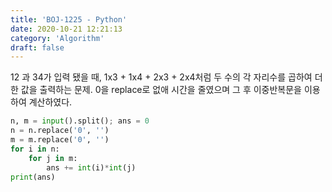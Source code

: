 ```yaml
---
title: 'BOJ-1225 - Python'
date: 2020-10-21 12:21:13
category: 'Algorithm'
draft: false
---
```

12 과 34가 입력 됐을 때, 1x3 + 1x4 + 2x3 + 2x4처럼 두 수의 각 자리수를 곱하여 더한 값을 출력하는 문제. 0을 replace로 없애 시간을 줄였으며 그 후 이중반복문을 이용하여 계산하였다.
```python
n, m = input().split(); ans = 0
n = n.replace('0', '')
m = m.replace('0', '')
for i in n:
    for j in m:
        ans += int(i)*int(j)
print(ans)

```